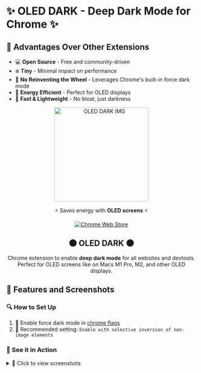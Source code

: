 # ✨ OLED DARK - Deep Dark Mode for Chrome ✨

## 🌟 Advantages Over Other Extensions

- 💻 **Open Source** - Free and community-driven
- ❄️ **Tiny** - Minimal impact on performance
- 🛞 **No Reinventing the Wheel** - Leverages Chrome's built-in force dark mode
- 🔋 **Energy Efficient** - Perfect for OLED displays
- 🚀 **Fast & Lightweight** - No bloat, just darkness

<p align="center">
  <img width="250" alt="OLED DARK IMG" src="https://user-images.githubusercontent.com/25508494/206875813-52317dfc-22f7-47c3-8693-e6466053b30c.png">
</p>

<p align="center">
  ⚡ Saves energy with <strong>OLED screens</strong> ⚡
</p>

<p align="center">
  <a href="https://chrome.google.com/webstore/detail/blackout/epmieacohbnladjdcjinfajhepbfaakl"><img alt="Chrome Web Store" src="https://storage.googleapis.com/web-dev-uploads/image/WlD8wC6g8khYWPJUsQceQkhXSlv1/YT2Grfi9vEBa2wAPzhWa.png"></a>
</p>

<h2 align="center">🌑 OLED DARK 🌑</h2>

<p align="center">
  Chrome extension to enable <strong>deep dark mode</strong> for all websites and devtools.<br>
  Perfect for OLED screens like on Macs M1 Pro, M2, and other OLED displays.
</p>

## 🎨 Features and Screenshots

[//]: # (Need to update the information below for more )

### 🔍 How to Set Up

1. 🚩 Enable force dark mode in [chrome flags](chrome://flags/#enable-force-dark)
2. 🎯 Recommended setting: `Enable with selective inversion of non-image elements`

### 📸 See it in Action

<details>
<summary>📱 Click to view screenshots</summary>
<br>

<img width="979" alt="Dark mode settings" src="https://user-images.githubusercontent.com/483482/200827812-17cc2981-c1ad-489c-a84e-ff24abf72a7e.png">

<img width="1294" alt="Dark mode website example 1" src="https://user-images.githubusercontent.com/483482/200828047-f2987bc7-374f-437f-a606-02a4bf73fa55.png">

<img width="1358" alt="Dark mode website example 2" src="https://user-images.githubusercontent.com/483482/200828139-f940fb19-83a9-4ccb-b7ed-8030c7746eee.png">

<img width="951" alt="Dark mode devtools" src="https://user-images.githubusercontent.com/483482/200828339-1e9efb00-bba1-4c59-9121-833ec7c53b82.png">
</details>

